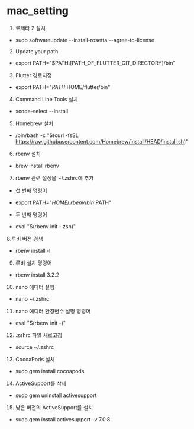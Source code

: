 # mac_setting

1. 로제타 2 설치
- sudo softwareupdate --install-rosetta --agree-to-license

2. Update your path
- export PATH="$PATH:[PATH_OF_FLUTTER_GIT_DIRECTORY]/bin"

3. Flutter 경로지정
- export PATH="$PATH:$HOME/flutter/bin"

4. Command Line Tools 설치
- xcode-select --install

5. Homebrew 설치
- /bin/bash -c "$(curl -fsSL https://raw.githubusercontent.com/Homebrew/install/HEAD/install.sh)"

6. rbenv 설치
- brew install rbenv

7. rbenv 관련 설정을 ~/.zshrc에 추가
- 첫 번째 명령어
- export PATH="$HOME/.rbenv/bin:$PATH"

- 두 번째 명령어
- eval "$(rbenv init - zsh)"

8.루비 버전 검색
- rbenv install -l

9. 루비 설치 명령어
- rbenv install 3.2.2

10. nano 에디터 실행
- nano ~/.zshrc

11. nano 에디터 환경변수 설명 명령어
- eval "$(rbenv init -)"

12. .zshrc 파일 새로고침
- source ~/.zshrc

13. CocoaPods 설치
- sudo gem install cocoapods

14. ActiveSupport를 삭제
- sudo gem uninstall activesupport

15. 낮은 버전의 ActiveSupport를 설치
- sudo gem install activesupport -v 7.0.8
